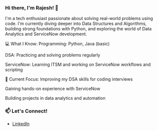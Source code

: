### Hi there, I'm Rajesh! 👋

I'm a tech enthusiast passionate about solving real-world problems using code. I'm currently diving deeper into Data Structures and Algorithms, building strong foundations with Python, and exploring the world of Data Analytics and ServiceNow development.

💻 What I Know:
Programming: Python, Java (basic)

DSA: Practicing and solving problems regularly

ServiceNow: Learning ITSM and working on ServiceNow workflows and scripting

🚀 Current Focus:
Improving my DSA skills for coding interviews

Gaining hands-on experience with ServiceNow

Building projects in data analytics and automation


### 📫 Let's Connect!
- [LinkedIn](https://www.linkedin.com/in/RAJESHBOYA888)
